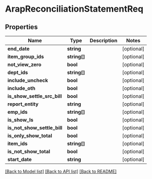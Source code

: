 # ArapReconciliationStatementReq

## Properties
Name | Type | Description | Notes
------------ | ------------- | ------------- | -------------
**end_date** | **string** |  | [optional] 
**item_group_ids** | **string[]** |  | [optional] 
**not_view_zero** | **bool** |  | [optional] 
**dept_ids** | **string[]** |  | [optional] 
**include_uncheck** | **bool** |  | [optional] 
**include_oth** | **bool** |  | [optional] 
**is_show_settle_src_bill** | **bool** |  | [optional] 
**report_entity** | **string** |  | [optional] 
**emp_ids** | **string[]** |  | [optional] 
**is_show_ls** | **bool** |  | [optional] 
**is_not_show_settle_bill** | **bool** |  | [optional] 
**is_only_show_total** | **bool** |  | [optional] 
**item_ids** | **string[]** |  | [optional] 
**is_not_show_total** | **bool** |  | [optional] 
**start_date** | **string** |  | [optional] 

[[Back to Model list]](../README.md#documentation-for-models) [[Back to API list]](../README.md#documentation-for-api-endpoints) [[Back to README]](../README.md)


